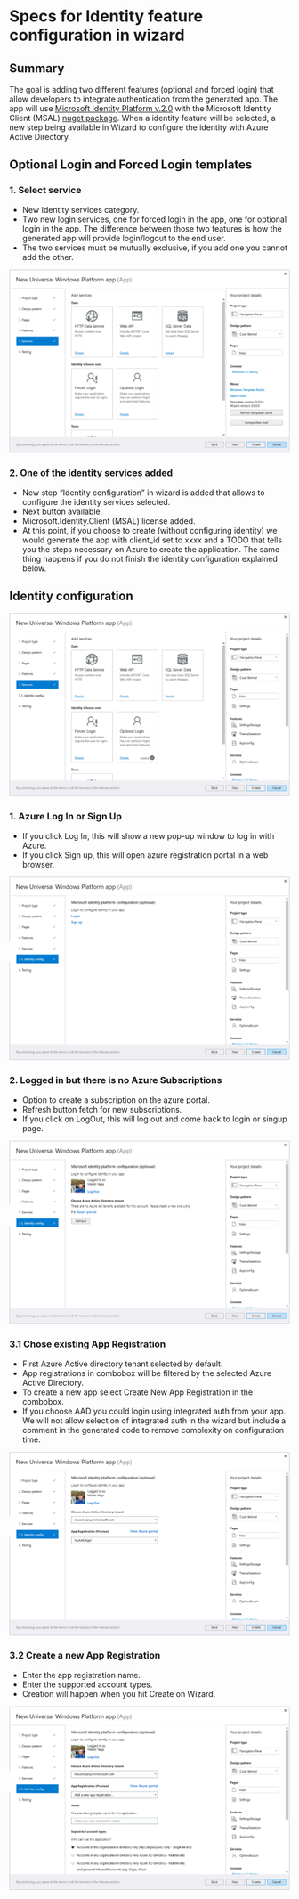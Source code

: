 # Specs for Identity feature configuration in wizard

## Summary

The goal is adding two different features (optional and forced login) that allow developers to integrate authentication from the generated app.
The app will use [Microsoft Identity Platform v.2.0](https://docs.microsoft.com/azure/active-directory/develop/v2-overview) with the Microsoft Identity Client (MSAL) [nuget package](https://www.nuget.org/packages/Microsoft.Identity.Client/).
When a identity feature will be selected, a new step being available in Wizard to configure the identity with Azure Active Directory.

## Optional Login and Forced Login templates

### 1. Select service

 - New Identity services category.
 - Two new login services, one for forced login in the app, one for optional login in the app. The difference between those two features is how the generated app will provide login/logout to the end user.
 - The two services must be mutually exclusive, if you add one you cannot add the other.



![](./resources/identity/FeatureNoSelected.png)

### 2. One of the identity services added

 - New step “Identity configuration” in wizard is added that allows to configure the identity services selected.
 - Next button available.
 - Microsoft.Identity.Client (MSAL) license added.
 - At this point, if you choose to create (without configuring identity) we would generate the app with client_id set to xxxx and a TODO that tells you the steps necessary on Azure to create the application. The same thing happens if you do not finish the identity configuration explained below.
 
 ## Identity configuration


![](./resources/identity/OptionalLoginSelected.png)

### 1. Azure Log In or Sign Up

 - If you click Log In, this will show a new pop-up window to log in with Azure.
 - If you click Sign up, this will open azure registration portal in a web browser.

![](./resources/identity/UserNotLoggedIn.png)

### 2. Logged in but there is no Azure Subscriptions

 - Option to create a subscription on the azure portal.
 - Refresh button fetch for new subscriptions.
 - If you click on LogOut, this will log out and come back to login or singup page.

![](./resources/identity/NoAzureSubscriptions.png)

### 3.1 Chose existing App Registration

 - First Azure Active directory tenant selected by default.
 - App registrations in combobox will be filtered by the selected Azure Active Directory.
 - To create a new app select Create New App Registration in the combobox.
 - If you choose AAD you could login using integrated auth from your app. We will not allow selection of integrated auth in the wizard but include a comment in the generated code to remove complexity on configuration time.


![](./resources/identity/ChooseAAD.png)

### 3.2 Create a new App Registration

 - Enter the app registration name.
 - Enter the supported account types.
 - Creation will happen when you hit Create on Wizard.

![](./resources/identity/NewAppRegistration.png)
